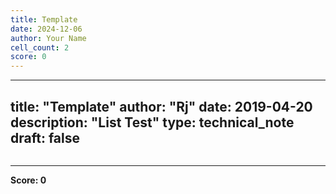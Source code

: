 ```yaml
---
title: Template
date: 2024-12-06
author: Your Name
cell_count: 2
score: 0
---
```


---
title: "Template"
author: "Rj"
date: 2019-04-20
description: "List Test"
type: technical_note
draft: false
---

```python

```


---
**Score: 0**